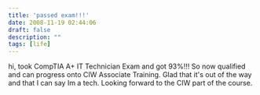 ```yaml
---
title: 'passed exam!!!'
date: 2008-11-19 02:44:06
draft: false
description: ""
tags: [life]
---
```


hi, took CompTIA A+ IT Technician Exam and got 93%!!! So now qualified and can progress onto CIW Associate Training. Glad that it's out of the way and that I can say Im a tech. Looking forward to the CIW part of the course.